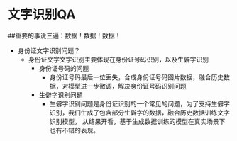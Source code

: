 # 文字识别QA

##重要的事说三遍：数据！数据！数据！

* 身份证文字识别问题？
    * 身份证文字文字识别主要体现在身份证号码识别，以及生僻字识别
      * 身份证号码的问题
        * 身份证号码最后一位丢失，合成身份证号码图片数据，融合历史数据，对模型进一步微调，解决身份证号码识别问题
      * 生僻字识别问题
        * 生僻字识别问题是身份证识别的一个常见的问题，为了支持生僻字识别，我们生成了包含部分生僻字的数据，融合历史数据训练文字识别模型，
          从结果开看，基于生成数据训练的模型在真实场景下也有不错的表现。